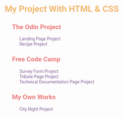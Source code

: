 <!DOCTYPE html>
<html lang="en">
<head>
    <meta charset="UTF-8">
    <meta name="viewport" content="width=device-width, initial-scale=1.0">
</head>
<link rel="preconnect" href="https://fonts.googleapis.com">
<link rel="preconnect" href="https://fonts.gstatic.com" crossorigin>
<link href="https://fonts.googleapis.com/css2?family=Pacifico&family=Phudu:wght@300;400&family=Roboto:wght@100;300;500&display=swap" rel="stylesheet">
<body>
    <h1 style="color: #F0B86E; font-family: 'Pacifico', cursive; font-family: 'Phudu', cursive; font-family: 'Roboto', sans-serif;">My Project With HTML & CSS</h1>
    <ul style="list-style: none;">
        <li>
            <h2 style="color: #ED7B7B; font-family: 'Pacifico', cursive; font-family: 'Phudu', cursive; font-family: 'Roboto', sans-serif;">The Odin Project</h2>
            <ul style="list-style: none;">
                <li><a href="https://osmanyildiz98.github.io/html-and-css/the-odin-project/landing-page/" style="text-decoration: none; color: #836096; font-family: 'Pacifico', cursive; font-family: 'Phudu', cursive; font-family: 'Roboto', sans-serif;">Landing Page Project</a></li>
                <li><a href="https://osmanyildiz98.github.io/html-and-css/the-odin-project/recipe/index.html" style="text-decoration: none; color: #836096; font-family: 'Pacifico', cursive; font-family: 'Phudu', cursive; font-family: 'Roboto', sans-serif;">Recipe Project</a>
                </li>
            </ul>
        </li>
        <li>
            <h2 style="color: #ED7B7B; font-family: 'Pacifico', cursive; font-family: 'Phudu', cursive; font-family: 'Roboto', sans-serif;">Free Code Camp</h2>
            <ul style="list-style: none;">
                <li><a href="https://osmanyildiz98.github.io/html-and-css/free-code-camp/survey-form/" style="text-decoration: none; color: #836096; font-family: 'Pacifico', cursive; font-family: 'Phudu', cursive; font-family: 'Roboto', sans-serif;">Survey Form Project</a>
                </li>
                <li><a href="https://osmanyildiz98.github.io/html-and-css/free-code-camp/tribute-page/" style="text-decoration: none; color: #836096; font-family: 'Pacifico', cursive; font-family: 'Phudu', cursive; font-family: 'Roboto', sans-serif;">Tribute Page Project</a>
                </li>
                <li><a href="https://osmanyildiz98.github.io/html-and-css/free-code-camp/technical-documentation-page/" style="text-decoration: none; color: #836096; font-family: 'Pacifico', cursive; font-family: 'Phudu', cursive; font-family: 'Roboto', sans-serif;">Technical Documentation Page Project</a>
                </li>
            </ul>
        </li>
    </ul>
    <ul style="list-style: none;">
        <li>
            <h2 style="color: #ED7B7B; font-family: 'Pacifico', cursive; font-family: 'Phudu', cursive; font-family: 'Roboto', sans-serif;">My Own Works</h2>
            <ul style="list-style: none;">
                <li><a href="https://osmanyildiz98.github.io/html-and-css/my-own-works/city-night" style="text-decoration: none; color: #836096; font-family: 'Pacifico', cursive; font-family: 'Phudu', cursive; font-family: 'Roboto', sans-serif;">City Night Project</a></li>
            </ul>
</body>
</html>
